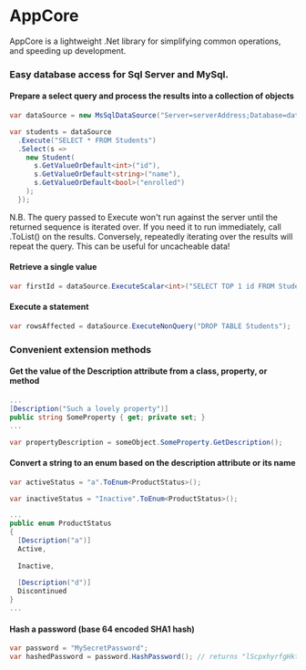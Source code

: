 # AppCore

AppCore is a lightweight .Net library for simplifying common operations, and speeding up development.


### Easy database access for Sql Server and MySql.

#### Prepare a select query and process the results into a collection of objects
```C#
var dataSource = new MsSqlDataSource("Server=serverAddress;Database=database;Trusted_Connection=True;");

var students = dataSource
  .Execute("SELECT * FROM Students")
  .Select(s =>
    new Student(
      s.GetValueOrDefault<int>("id"),
      s.GetValueOrDefault<string>("name"),
      s.GetValueOrDefault<bool>("enrolled")
    );
  });
```

N.B. The query passed to Execute won't run against the server until the returned sequence is iterated over. If you need it to run immediately, call .ToList() on the results. Conversely, repeatedly iterating over the results will repeat the query. This can be useful for uncacheable data!

#### Retrieve a single value
```C#
var firstId = dataSource.ExecuteScalar<int>("SELECT TOP 1 id FROM Students");
```

#### Execute a statement
```C#
var rowsAffected = dataSource.ExecuteNonQuery("DROP TABLE Students");
```

### Convenient extension methods

#### Get the value of the Description attribute from a class, property, or method
```C#
...
[Description("Such a lovely property")]
public string SomeProperty { get; private set; }
...

var propertyDescription = someObject.SomeProperty.GetDescription();
```

#### Convert a string to an enum based on the description attribute or its name
```C#
var activeStatus = "a".ToEnum<ProductStatus>();

var inactiveStatus = "Inactive".ToEnum<ProductStatus>();

...
public enum ProductStatus
{
  [Description("a")]
  Active,
  
  Inactive,
  
  [Description("d")]
  Discontinued
}
...
```

#### Hash a password (base 64 encoded SHA1 hash)
```C#
var password = "MySecretPassword";
var hashedPassword = password.HashPassword(); // returns "lScpxhyrfgHktfW6e5WDDSB190s="
```


